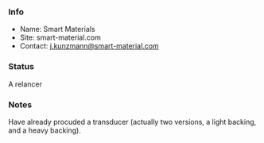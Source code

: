 ### Info

* Name: Smart Materials
* Site: smart-material.com
* Contact: j.kunzmann@smart-material.com

### Status

A relancer

### Notes

Have already procuded a transducer (actually two versions, a light backing, and a heavy backing).


